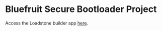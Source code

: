 # Bluefruit Secure Bootloader Project

Access the Loadstone builder app [here](https://absw.github.io/loadstone).

